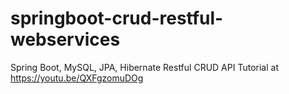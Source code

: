 # springboot-crud-restful-webservices

Spring Boot, MySQL, JPA, Hibernate Restful CRUD API Tutorial at https://youtu.be/QXFgzomuDOg
